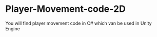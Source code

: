# Player-Movement-code-2D
You will find player movement code in C# which van be used in Unity Engine
